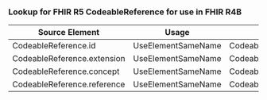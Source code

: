 ### Lookup for FHIR R5 CodeableReference for use in FHIR R4B

| Source Element | Usage | Target |
| -------------- | ----- | ------ |
| CodeableReference.id | UseElementSameName | CodeableReference.id |
| CodeableReference.extension | UseElementSameName | CodeableReference.extension |
| CodeableReference.concept | UseElementSameName | CodeableReference.concept |
| CodeableReference.reference | UseElementSameName | CodeableReference.reference |
